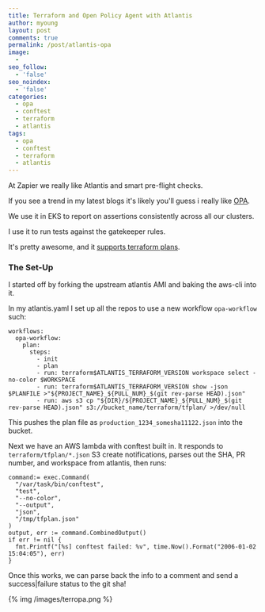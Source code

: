 ```yaml
---
title: Terraform and Open Policy Agent with Atlantis
author: myoung
layout: post
comments: true
permalink: /post/atlantis-opa
image:
  -
seo_follow:
  - 'false'
seo_noindex:
  - 'false'
categories:
  - opa
  - conftest 
  - terraform
  - atlantis
tags:
  - opa
  - conftest 
  - terraform
  - atlantis
---
```


At Zapier we really like Atlantis and smart pre-flight checks. <!-- more -->

If you see a trend in my latest blogs it's likely you'll guess i really like [OPA](https://www.openpolicyagent.org). 

We use it in EKS to report on assertions consistently across all our clusters.

I use it to run tests against the gatekeeper rules.

It's pretty awesome, and it [supports terraform plans](https://www.openpolicyagent.org/docs/latest/terraform).

### The Set-Up ###

I started off by forking the upstream atlantis AMI and baking the aws-cli into it.

In my atlantis.yaml I set up all the repos to use a new workflow `opa-workflow` such:

```
workflows:
  opa-workflow:
    plan:
      steps:
        - init
        - plan
        - run: terraform$ATLANTIS_TERRAFORM_VERSION workspace select -no-color $WORKSPACE
        - run: terraform$ATLANTIS_TERRAFORM_VERSION show -json $PLANFILE >"${PROJECT_NAME}_${PULL_NUM}_$(git rev-parse HEAD).json"
        - run: aws s3 cp "${DIR}/${PROJECT_NAME}_${PULL_NUM}_$(git rev-parse HEAD).json" s3://bucket_name/terraform/tfplan/ >/dev/null
```

This pushes the plan file as `production_1234_somesha11122.json` into the bucket.

Next we have an AWS lambda with conftest built in. It responds to `terraform/tfplan/*.json` S3 create notifications, parses out the SHA, PR number, and workspace from atlantis, then runs:

```
command:= exec.Command(
  "/var/task/bin/conftest",
  "test",
  "--no-color",
  "--output",
  "json",
  "/tmp/tfplan.json"
)
output, err := command.CombinedOutput()
if err != nil {
  fmt.Printf("[%s] conftest failed: %v", time.Now().Format("2006-01-02 15:04:05"), err)
}
```

Once this works, we can parse back the info to a comment and send a success|failure status to the git sha!

{% img /images/terropa.png %}
